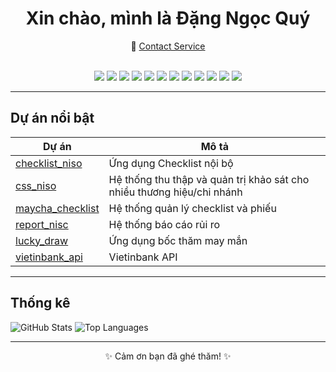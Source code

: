 <div align="center">

# Xin chào, mình là **Đặng Ngọc Quý**

🔗 <a href="http://dangngocquy.id.vn/contact" target="_blank" rel="noopener noreferrer">Contact Service</a>

<br/>

<img src="https://img.shields.io/badge/JavaScript-F7DF1E?logo=javascript&logoColor=000" />
<img src="https://img.shields.io/badge/Node.js-339933?logo=node.js&logoColor=fff" />
<img src="https://img.shields.io/badge/React-61DAFB?logo=react&logoColor=000" />
<img src="https://img.shields.io/badge/Python-3776AB?logo=python&logoColor=fff" />
<img src="https://img.shields.io/badge/Nginx-009639?logo=nginx&logoColor=fff" />
<img src="https://img.shields.io/badge/Ubuntu-E95420?logo=ubuntu&logoColor=fff" />
<img src="https://img.shields.io/badge/Postman-FF6C37?logo=postman&logoColor=fff" />
<img src="https://img.shields.io/badge/Firebase-FFCA28?logo=firebase&logoColor=000" />
<img src="https://img.shields.io/badge/-Ant%20Design-0170FE?style=flat&logo=antdesign&logoColor=fff" />
<img src="https://img.shields.io/badge/-Express-000?style=flat&logo=express&logoColor=fff" />
<img src="https://img.shields.io/badge/-MongoDB-47A248?style=flat&logo=mongodb&logoColor=fff" />
<img src="https://img.shields.io/badge/-MSSQL-CC2927?style=flat&logo=microsoftsqlserver&logoColor=fff" />

</div>

---

## Dự án nổi bật

| Dự án | Mô tả |
|---|---|
| <a href="https://github.com/dangngocquy/checklist_niso" target="_blank" rel="noopener noreferrer">checklist_niso</a> | Ứng dụng Checklist nội bộ |
| <a href="https://github.com/dangngocquy/css_niso" target="_blank" rel="noopener noreferrer">css_niso</a> | Hệ thống thu thập và quản trị khảo sát cho nhiều thương hiệu/chi nhánh |
| <a href="https://github.com/dangngocquy/maych_checklist" target="_blank" rel="noopener noreferrer">maycha_checklist</a> | Hệ thống quản lý checklist và phiếu |
| <a href="https://github.com/dangngocquy/report_risc" target="_blank" rel="noopener noreferrer">report_nisc</a> | Hệ thống báo cáo rủi ro |
| <a href="https://github.com/dangngocquy/lucky_draw" target="_blank" rel="noopener noreferrer">lucky_draw</a> | Ứng dụng bốc thăm may mắn |
| <a href="https://github.com/dangngocquy/vietinbank_api" target="_blank" rel="noopener noreferrer">vietinbank_api</a> | Vietinbank API |

---

## Thống kê

![GitHub Stats](https://github-readme-stats.vercel.app/api?username=dangngocquy&show_icons=true&theme=tokyonight)
![Top Languages](https://github-readme-stats.vercel.app/api/top-langs/?username=dangngocquy&layout=compact&theme=tokyonight)

---
<div align="center">
✨ Cảm ơn bạn đã ghé thăm! ✨
</div>
